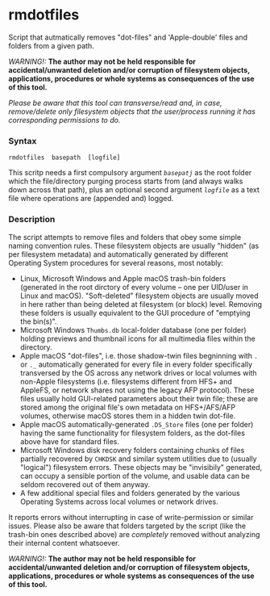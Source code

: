 # rmdotfiles
Script that autmatically removes "dot-files" and 'Apple-double' files and folders from a given path.

*WARNING!:* **The author may not be held responsible for accidental/unwanted deletion and/or corruption of filesystem objects, applications, procedures or whole systems as consequences of the use of this tool.**

*Please be aware that this tool can transverse/read and, in case, remove/delete only filesystem objects that the user/process running it has corresponding permissions to do.*

### Syntax
```
rmdotfiles  basepath  [logfile]
```
This scritp needs a first compulsory argument _`basepatj`_ as the root folder which the file/directory purging process starts from (and always walks down across that path), plus an optional second argument _`logfile`_ as a text file where operations are (appended and) logged.

### Description
The script attempts to remove files and folders that obey some simple naming convention rules. These filesystem objects are usually "hidden" (as per filesystem metadata) and automatically generated by different Operating System procedures for several reasons, most notably:
 * Linux, Microsoft Windows and Apple macOS trash-bin folders (generated in the root dirctory of every volume – one per UID/user in Linux and macOS). "Soft-deleted" filesystem objects are usually moved in here rather than being deleted at filesystem (or block) level. Removing these folders is usually equivalent to the GUI procedure of "emptying the bin(s)".
 * Microsoft Windows `Thumbs.db` local-folder database (one per folder) holding previews and thumbnail icons for all multimedia files within the directory.
 * Apple macOS "dot-files", i.e. those shadow-twin files begninning with `.` or `._` automatically generated for every file in every folder specifically transversed by the OS across any network drives or local volumes with non-Apple filesystems (i.e. filesystems different from HFS+ and AppleFS, or network shares not using the legacy AFP protocol). These files usually hold GUI-related parameters about their twin file; these are stored among the original file's own metadata on HFS+/AFS/AFP volumes, otherwise macOS stores them in a hidden twin dot-file.
 * Apple macOS automatically-generated `.DS_Store` files (one per folder) having the same functionality for filesystem folders, as the dot-files above have for standard files.
 * Microsoft Windows disk recovery folders containing chunks of files partially recovered by `CHKDSK` and similar system utilities due to (usually "logical") filesystem errors. These objects may be "invisibily" generated, can occupy a sensible portion of the volume, and usable data can be seldom recovered out of them anyway.
  * A few additional special files and folders generated by the various Operating Systems across local volumes or network drives.
  
It reports errors without interrupting in case of write-permission or similar issues. Please also be aware that folders targeted by the script (like the trash-bin ones described above) are *completely* removed without analyzing their internal content whatsoever.

*WARNING!:* **The author may not be held responsible for accidental/unwanted deletion and/or corruption of filesystem objects, applications, procedures or whole systems as consequences of the use of this tool.**
